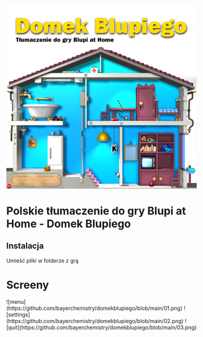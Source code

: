 ![Logo](https://github.com/bayerchemistry/domekblupiego/blob/main/04.png)
<h1>Polskie tłumaczenie do gry Blupi at Home - Domek Blupiego</h1>
<h2>Instalacja</h2>
Umieść pliki w folderze z grą
<h1>Screeny</h1>
![menu](https://github.com/bayerchemistry/domekblupiego/blob/main/01.png)
![settings](https://github.com/bayerchemistry/domekblupiego/blob/main/02.png)
![quit](https://github.com/bayerchemistry/domekblupiego/blob/main/03.png)
